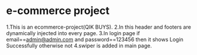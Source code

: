 # e-commerce project
1.This is an ecommerce-project(QIK BUYS).
2.In this header and footers are dynamically injected into every page.
3.In login page if email==admin@admin.com and password==123456 then it shows Login Successfully otherwise not
4.swiper is added in main page.
